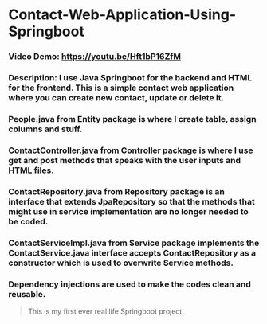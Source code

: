 # Contact-Web-Application-Using-Springboot
### Video Demo: https://youtu.be/Hft1bP16ZfM
### Description: I use Java Springboot for the backend and HTML for the frontend. This is a simple contact web application where you can create new contact, update or delete it.
### People.java from Entity package is where I create table, assign columns and stuff.
### ContactController.java from Controller package is where I use get and post methods that speaks with the user inputs and HTML files.
### ContactRepository.java from Repository package is an interface that extends JpaRepository so that the methods that might use in service implementation are no longer needed to be coded.
### ContactServiceImpl.java from Service package implements the ContactService.java interface accepts ContactRepository as a constructor which is used to overwrite Service methods.
### Dependency injections are used to make the codes clean and reusable.
>This is my first ever real life Springboot project.
